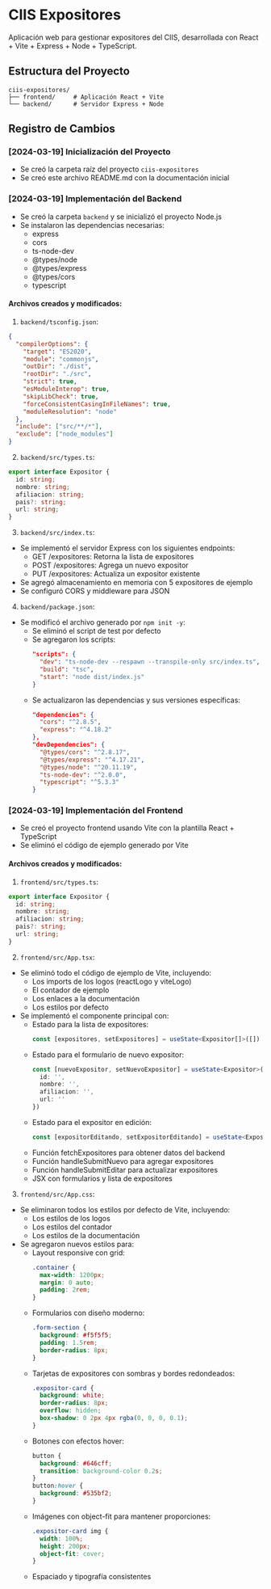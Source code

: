 # CIIS Expositores

Aplicación web para gestionar expositores del CIIS, desarrollada con React + Vite + Express + Node + TypeScript.

## Estructura del Proyecto

```
ciis-expositores/
├── frontend/     # Aplicación React + Vite
└── backend/      # Servidor Express + Node
```

## Registro de Cambios

### [2024-03-19] Inicialización del Proyecto
- Se creó la carpeta raíz del proyecto `ciis-expositores`
- Se creó este archivo README.md con la documentación inicial

### [2024-03-19] Implementación del Backend
- Se creó la carpeta `backend` y se inicializó el proyecto Node.js
- Se instalaron las dependencias necesarias:
  - express
  - cors
  - ts-node-dev
  - @types/node
  - @types/express
  - @types/cors
  - typescript

#### Archivos creados y modificados:

1. `backend/tsconfig.json`:
```json
{
  "compilerOptions": {
    "target": "ES2020",
    "module": "commonjs",
    "outDir": "./dist",
    "rootDir": "./src",
    "strict": true,
    "esModuleInterop": true,
    "skipLibCheck": true,
    "forceConsistentCasingInFileNames": true,
    "moduleResolution": "node"
  },
  "include": ["src/**/*"],
  "exclude": ["node_modules"]
}
```

2. `backend/src/types.ts`:
```typescript
export interface Expositor {
  id: string;
  nombre: string;
  afiliacion: string;
  pais?: string;
  url: string;
}
```

3. `backend/src/index.ts`:
- Se implementó el servidor Express con los siguientes endpoints:
  - GET /expositores: Retorna la lista de expositores
  - POST /expositores: Agrega un nuevo expositor
  - PUT /expositores: Actualiza un expositor existente
- Se agregó almacenamiento en memoria con 5 expositores de ejemplo
- Se configuró CORS y middleware para JSON

4. `backend/package.json`:
- Se modificó el archivo generado por `npm init -y`:
  - Se eliminó el script de test por defecto
  - Se agregaron los scripts:
    ```json
    "scripts": {
      "dev": "ts-node-dev --respawn --transpile-only src/index.ts",
      "build": "tsc",
      "start": "node dist/index.js"
    }
    ```
  - Se actualizaron las dependencias y sus versiones específicas:
    ```json
    "dependencies": {
      "cors": "^2.8.5",
      "express": "^4.18.2"
    },
    "devDependencies": {
      "@types/cors": "^2.8.17",
      "@types/express": "^4.17.21",
      "@types/node": "^20.11.19",
      "ts-node-dev": "^2.0.0",
      "typescript": "^5.3.3"
    }
    ```

### [2024-03-19] Implementación del Frontend
- Se creó el proyecto frontend usando Vite con la plantilla React + TypeScript
- Se eliminó el código de ejemplo generado por Vite

#### Archivos creados y modificados:

1. `frontend/src/types.ts`:
```typescript
export interface Expositor {
  id: string;
  nombre: string;
  afiliacion: string;
  pais?: string;
  url: string;
}
```

2. `frontend/src/App.tsx`:
- Se eliminó todo el código de ejemplo de Vite, incluyendo:
  - Los imports de los logos (reactLogo y viteLogo)
  - El contador de ejemplo
  - Los enlaces a la documentación
  - Los estilos por defecto
- Se implementó el componente principal con:
  - Estado para la lista de expositores:
    ```typescript
    const [expositores, setExpositores] = useState<Expositor[]>([])
    ```
  - Estado para el formulario de nuevo expositor:
    ```typescript
    const [nuevoExpositor, setNuevoExpositor] = useState<Expositor>({
      id: '',
      nombre: '',
      afiliacion: '',
      url: ''
    })
    ```
  - Estado para el expositor en edición:
    ```typescript
    const [expositorEditando, setExpositorEditando] = useState<Expositor | null>(null)
    ```
  - Función fetchExpositores para obtener datos del backend
  - Función handleSubmitNuevo para agregar expositores
  - Función handleSubmitEditar para actualizar expositores
  - JSX con formularios y lista de expositores

3. `frontend/src/App.css`:
- Se eliminaron todos los estilos por defecto de Vite, incluyendo:
  - Los estilos de los logos
  - Los estilos del contador
  - Los estilos de la documentación
- Se agregaron nuevos estilos para:
  - Layout responsive con grid:
    ```css
    .container {
      max-width: 1200px;
      margin: 0 auto;
      padding: 2rem;
    }
    ```
  - Formularios con diseño moderno:
    ```css
    .form-section {
      background: #f5f5f5;
      padding: 1.5rem;
      border-radius: 8px;
    }
    ```
  - Tarjetas de expositores con sombras y bordes redondeados:
    ```css
    .expositor-card {
      background: white;
      border-radius: 8px;
      overflow: hidden;
      box-shadow: 0 2px 4px rgba(0, 0, 0, 0.1);
    }
    ```
  - Botones con efectos hover:
    ```css
    button {
      background: #646cff;
      transition: background-color 0.2s;
    }
    button:hover {
      background: #535bf2;
    }
    ```
  - Imágenes con object-fit para mantener proporciones:
    ```css
    .expositor-card img {
      width: 100%;
      height: 200px;
      object-fit: cover;
    }
    ```
  - Espaciado y tipografía consistentes 